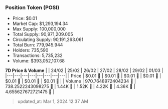 
  ### Position Token (POSI)
  - Price: $0.01
  - Market Cap: $1,293,194.34
  - Max Supply: 100,000,000
  - Total Supply: 90,971,209.005
  - Circulating Supply: 90,191,263.061
  - Total Burn: 779,945.944
  - Holders: 735,590
  - Transactions: 5,735,232
  - Volume: $393,052,107.68

  **7D Price & Volume**
  | | 24&#x2F;02 | 25&#x2F;02 | 26&#x2F;02 | 27&#x2F;02 | 28&#x2F;02 | 29&#x2F;02 | 01&#x2F;03 |
  |---|---|---|---|---|---|---|---|
  | Price | $0.01 🚀 | $0.01 🚀 | $0.01 🚀 | $0.01 🚀 | $0.01 🔻 | $0.01 🚀 | $0.01 🔻 |
  | Volume | 970.7648972404234 🔻 | 738.2522243098275 🔻 | 1.44K 🚀 | 1.52K 🚀 | 4.22K 🚀 | 4.36K 🚀 | 4.655627672721475 🔻 |

  > updated_at: Mar 1, 2024 12:37 AM
